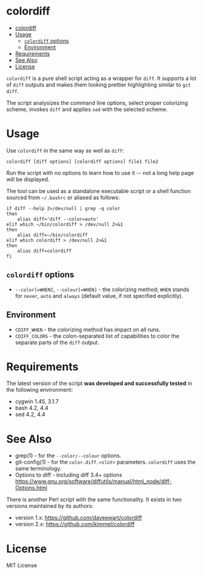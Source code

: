 # colordiff

<!-- md-toc-begin -->
* [colordiff](#colordiff)
* [Usage](#usage)
  * [`colordiff` options](#colordiff-options)
  * [Environment](#environment)
* [Requirements](#requirements)
* [See Also](#see-also)
* [License](#license)
<!-- md-toc-end -->

`colordiff` is a pure shell script acting as a wrapper for `diff`. It supports a lot of `diff` outputs and makes them looking prettier highlighting similar to `git diff`.

The script analysizes the command line options, select proper colorizing scheme, invokes `diff` and applies `sed` with the selected scheme.

# Usage

Use `colordiff` in the same way as well as `diff`:

```
colordiff [diff options] [colordiff options] file1 file2
```

Run the script with no options to learn how to use it -- not a long help page will be displayed.

The tool can be used as a standalone executable script or a shell function sourced from `~/.bashrc` or aliased as follows:

```
if diff --help 2>/dev/null | grep -q color
then
	alias diff='diff --color=auto'
elif which ~/bin/colordiff > /dev/null 2>&1
then
	alias diff=~/bin/colordiff
elif which colordiff > /dev/null 2>&1
then
	alias diff=colordiff
fi
```

## `colordiff` options

* `--color[=WHEN]`, `--colour[=WHEN]` - the colorizing method; `WHEN` stands for `never`, `auto` and `always` (default value, if not specified explicitly).

## Environment

* `CDIFF_WHEN` - the colorizing method has impact on all runs.
* `CDIFF_COLORS` - the colon-separated list of capabilities to color the separate parts of the `diff` output.

# Requirements

The latest version of the script __was developed and successfully tested__ in the following environment:

* cygwin 1.45, 3.1.7
* bash 4.2, 4.4
* sed 4.2, 4.4

# See Also

* grep(1) - for the `--color/--colour` options.
* git-config(1) - for the `color.diff.<slot>` parameters. `colordiff` uses the same terminology.
* Options to diff - including diff 3.4+ options https://www.gnu.org/software/diffutils/manual/html_node/diff-Options.html

There is another Perl script with the same functionality. It exists in two versions maintained by its authors:

* version 1.x: https://github.com/daveewart/colordiff
* version 2.x: https://github.com/kimmel/colordiff

# License

MIT License
